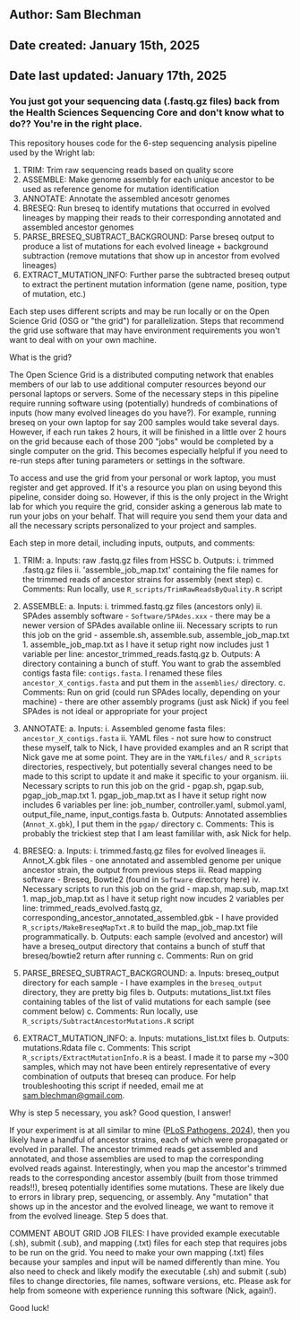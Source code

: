 ## Author: Sam Blechman
## Date created: January 15th, 2025
## Date last updated: January 17th, 2025

### You just got your sequencing data (.fastq.gz files) back from the Health Sciences Sequencing Core and don't know what to do?? You're in the right place.

This repository houses code for the 6-step sequencing analysis pipeline used by the Wright lab:
1. TRIM: Trim raw sequencing reads based on quality score
2. ASSEMBLE: Make genome assembly for each unique ancestor to be used as reference genome for mutation identification
3. ANNOTATE: Annotate the assembled ancesotr genomes
4. BRESEQ: Run breseq to identify mutations that occurred in evolved lineages by mapping their reads to their corresponding annotated and assembled ancestor genomes
5. PARSE_BRESEQ_SUBTRACT_BACKGROUND: Parse breseq output to produce a list of mutations for each evolved lineage + background subtraction (remove mutations that show up in ancestor from evolved lineages)
6. EXTRACT_MUTATION_INFO: Further parse the subtracted breseq output to extract the pertinent mutation information (gene name, position, type of mutation, etc.)

Each step uses different scripts and may be run locally or on the Open Science Grid (OSG or "the grid") for parallelization. Steps that recommend the grid use software that may have environment requirements you won't want to deal with on your own machine.

What is the grid?

The Open Science Grid is a distributed computing network that enables members of our lab to use additional computer resources beyond our personal laptops or servers. Some of the necessary steps in this pipeline require running software using (potentially) hundreds of combinations of inputs (how many evolved lineages do you have?). For example, running breseq on your own laptop for say 200 samples would take several days. However, if each run takes 2 hours, it will be finished in a little over 2 hours on the grid because each of those 200 "jobs" would be completed by a single computer on the grid. This becomes especially helpful if you need to re-run steps after tuning parameters or settings in the software.

To access and use the grid from your personal or work laptop, you must register and get approved. If it's a resource you plan on using beyond this pipeline, consider doing so. However, if this is the only project in the Wright lab for which you require the grid, consider asking a generous lab mate to run your jobs on your behalf. That will require you send them your data and all the necessary scripts personalized to your project and samples.

Each step in more detail, including inputs, outputs, and comments:
1. TRIM:
	a. Inputs: raw .fastq.gz files from HSSC
	b. Outputs: 
		i. trimmed .fastq.gz files
		ii. 'assemble_job_map.txt' containing the file names for the trimmed reads of ancestor strains for assembly (next step)
	c. Comments: Run locally, use `R_scripts/TrimRawReadsByQuality.R` script

2. ASSEMBLE:
	a. Inputs:
		i. trimmed.fastq.gz files (ancestors only)
		ii. SPAdes assembly software - `Software/SPAdes.xxx` - there may be a newer version of SPAdes available online
		iii. Necessary scripts to run this job on the grid - assemble.sh, assemble.sub, assemble_job_map.txt
			1. assemble_job_map.txt as I have it setup right now includes just 1 variable per line: ancestor_trimmed_reads.fastq.gz
	b. Outputs: A directory containing a bunch of stuff. You want to grab the assembled contigs fasta file: `contigs.fasta`. I renamed these files `ancestor_X_contigs.fasta` and put them in the `assemblies/` directory.
	c. Comments: Run on grid (could run SPAdes locally, depending on your machine) - there are other assembly programs (just ask Nick) if you feel SPAdes is not ideal or appropriate for your project

3. ANNOTATE:
	a. Inputs:
		i. Assembled genome fasta files: `ancestor_X_contigs.fasta`
		ii. YAML files - not sure how to construct these myself, talk to Nick, I have provided examples and an R script that Nick gave me at some point. They are in the `YAMLfiles/` and `R_scripts` directories, respectively, but potentially several changes need to be made to this script to update it and make it specific to your organism.
		iii. Necessary scripts to run this job on the grid - pgap.sh, pgap.sub, pgap_job_map.txt
			1. pgap_job_map.txt as I have it setup right now includes 6 variables per line: job_number, controller.yaml, submol.yaml, output_file_name, input_contigs.fasta
	b. Outputs: Annotated assemblies (`Annot_X.gbk`), I put them in the `pgap/` directory
	c. Comments: This is probably the trickiest step that I am least famililar with, ask Nick for help.

4. BRESEQ:
	a. Inputs: 
		i. trimmed.fastq.gz files for evolved lineages
		ii. Annot_X.gbk files - one annotated and assembled genome per unique ancestor strain, the output from previous steps
		iii. Read mapping software - Breseq, Bowtie2 (found in `Software` directory here)
		iv. Necessary scripts to run this job on the grid - map.sh, map.sub, map.txt
			1. map_job_map.txt as I have it setup right now incudes 2 variables per line: trimmed_reads_evolved.fastq.gz, corresponding_ancestor_annotated_assembled.gbk - I have provided `R_scripts/MakeBreseqMapTxt.R` to build the map_job_map.txt file programmatically.
	b. Outputs: each sample (evolved and ancestor) will have a breseq_output directory that contains a bunch of stuff that breseq/bowtie2 return after running
	c. Comments: Run on grid

5. PARSE_BRESEQ_SUBTRACT_BACKGROUND:
	a. Inputs: breseq_output directory for each sample - I have examples in the `breseq_output` directory, they are pretty big files
	b. Outputs: mutations_list.txt files containing tables of the list of valid mutations for each sample (see comment below)
	c. Comments: Run locally, use `R_scripts/SubtractAncestorMutations.R` script

6. EXTRACT_MUTATION_INFO:
	a. Inputs: mutations_list.txt files
	b. Outputs: mutations.Rdata file
	c. Comments: This script `R_scripts/ExtractMutationInfo.R` is a beast. I made it to parse my ~300 samples, which may not have been entirely representative of every combination of outputs that breseq can produce. For help troubleshooting this script if needed, email me at sam.blechman@gmail.com.


Why is step 5 necessary, you ask? Good question, I answer!

If your experiment is at all similar to mine ([PLoS Pathogens, 2024](https://doi.org/10.1371/journal.ppat.1012422)), then you likely have a handful of ancestor strains, each of which were propagated or evolved in parallel. The ancestor trimmed reads get assembled and annotated, and those assemblies are used to map the corresponding evolved reads against. Interestingly, when you map the ancestor's trimmed reads to the corresponding ancestor assembly (built from those trimmed reads!!), breseq potentially identifies some mutations. These are likely due to errors in library prep, sequencing, or assembly. Any "mutation" that shows up in the ancestor and the evolved lineage, we want to remove it from the evolved lineage. Step 5 does that.


COMMENT ABOUT GRID JOB FILES:
I have provided example executable (.sh), submit (.sub), and mapping (.txt) files for each step that requires jobs to be run on the grid. You need to make your own mapping (.txt) files because your samples and input will be named differently than mine. You also need to check and likely modify the executable (.sh) and submit (.sub) files to change directories, file names, software versions, etc. Please ask for help from someone with experience running this software (Nick, again!).

Good luck!